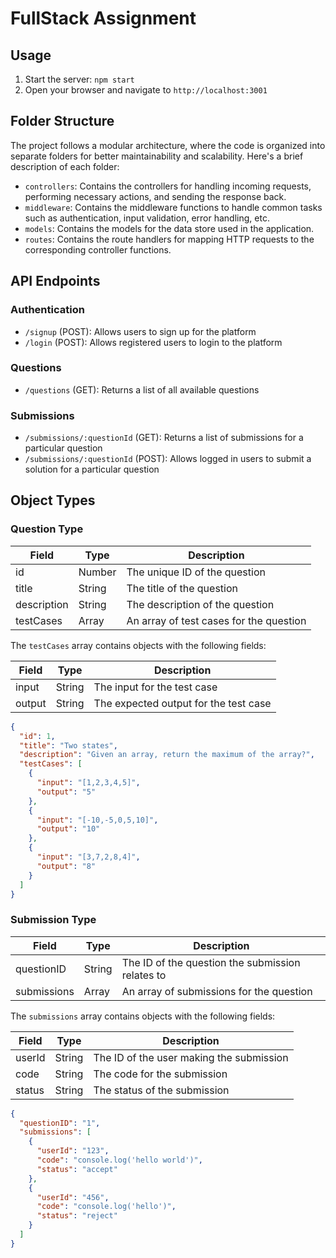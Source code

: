 # FullStack Assignment

## Usage

1. Start the server: `npm start`
2. Open your browser and navigate to `http://localhost:3001`
## Folder Structure

The project follows a modular architecture, where the code is organized into separate folders for better maintainability and scalability. Here's a brief description of each folder:

- `controllers`: Contains the controllers for handling incoming requests, performing necessary actions, and sending the response back.
- `middleware`: Contains the middleware functions to handle common tasks such as authentication, input validation, error handling, etc.
- `models`: Contains the models for the data store used in the application.
- `routes`: Contains the route handlers for mapping HTTP requests to the corresponding controller functions.

## API Endpoints

### Authentication

- `/signup` (POST): Allows users to sign up for the platform
- `/login` (POST): Allows registered users to login to the platform

### Questions

- `/questions` (GET): Returns a list of all available questions

### Submissions

- `/submissions/:questionId` (GET): Returns a list of submissions for a particular question
- `/submissions/:questionId` (POST): Allows logged in users to submit a solution for a particular question

## Object Types

### Question Type

| Field       | Type   | Description                          |
| ----------- | ------ | ------------------------------------ |
| id          | Number | The unique ID of the question        |
| title       | String | The title of the question            |
| description | String | The description of the question      |
| testCases   | Array  | An array of test cases for the question |

The `testCases` array contains objects with the following fields:

| Field  | Type   | Description                     |
| ------ | ------ | ------------------------------- |
| input  | String | The input for the test case     |
| output | String | The expected output for the test case |

```json
{
  "id": 1,
  "title": "Two states",
  "description": "Given an array, return the maximum of the array?",
  "testCases": [
    {
      "input": "[1,2,3,4,5]",
      "output": "5"
    },
    {
      "input": "[-10,-5,0,5,10]",
      "output": "10"
    },
    {
      "input": "[3,7,2,8,4]",
      "output": "8"
    }
  ]
}
```

### Submission Type

| Field        | Type   | Description                                    |
| ------------ | ------ | ---------------------------------------------- |
| questionID   | String | The ID of the question the submission relates to |
| submissions  | Array  | An array of submissions for the question        |

The `submissions` array contains objects with the following fields:

| Field   | Type   | Description                        |
| ------- | ------ | ---------------------------------- |
| userId  | String | The ID of the user making the submission |
| code    | String | The code for the submission        |
| status  | String | The status of the submission       |

```json
{
  "questionID": "1",
  "submissions": [
    {
      "userId": "123",
      "code": "console.log('hello world')",
      "status": "accept"
    },
    {
      "userId": "456",
      "code": "console.log('hello')",
      "status": "reject"
    }
  ]
}
```